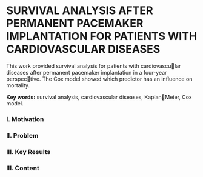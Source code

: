 # SURVIVAL ANALYSIS AFTER PERMANENT PACEMAKER IMPLANTATION FOR PATIENTS WITH CARDIOVASCULAR DISEASES

This work provided survival analysis for patients with cardiovascular diseases after permanent pacemaker implantation in a four-year perspective. The Cox model showed which predictor has an influence on mortality.

**Key words:** survival analysis, cardiovascular diseases, KaplanMeier, Cox model.


### I. Motivation


### II. Problem


### III. Key Results 



### III. Content

